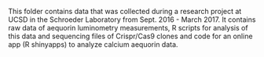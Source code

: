This folder contains data that was collected during a research project at UCSD in the Schroeder Laboratory from Sept. 2016 - March 2017. It contains raw data of aequorin luminometry measurements, R scripts for analysis of this data and sequencing files of Crispr/Cas9 clones and code for an online app (R shinyapps) to analyze calcium aequorin data.
